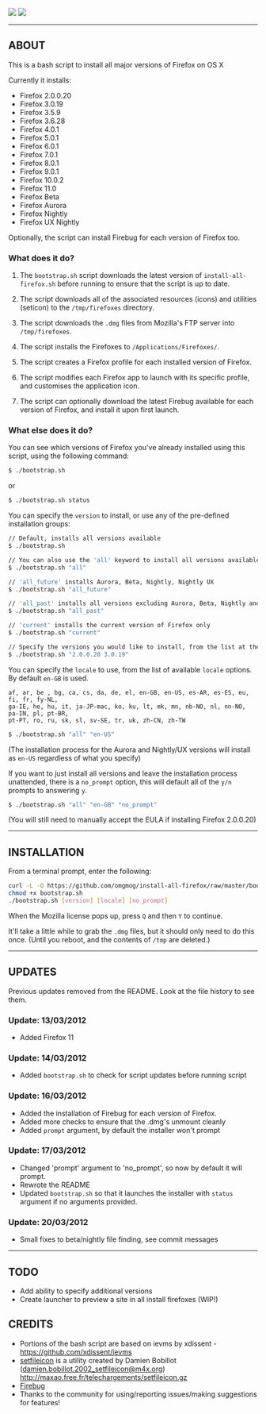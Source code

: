 ![](http://f.cl.ly/items/0y0e2R2X1r1F2e0d3o3W/by%20default%202012-03-14%20at%2012.35.55.png)
![](http://f.cl.ly/items/2a2e0z3A2s1d0H3u2x3N/by%20default%202012-03-14%20at%2012.36.10.png)

---
## ABOUT

This is a bash script to install all major versions of Firefox on OS X

Currently it installs:

- Firefox 2.0.0.20
- Firefox 3.0.19
- Firefox 3.5.9
- Firefox 3.6.28
- Firefox 4.0.1
- Firefox 5.0.1
- Firefox 6.0.1
- Firefox 7.0.1
- Firefox 8.0.1
- Firefox 9.0.1
- Firefox 10.0.2
- Firefox 11.0
- Firefox Beta
- Firefox Aurora
- Firefox Nightly
- Firefox UX Nightly

Optionally, the script can install Firebug for each version of Firefox too.

### What does it do?

1. The `bootstrap.sh` script downloads the latest version of `install-all-firefox.sh` before 
running to ensure that the script is up to date.

2. The script downloads all of the associated resources (icons) and utilities (seticon) to the `/tmp/firefoxes` directory.

3. The script downloads the `.dmg` files from Mozilla's FTP server into `/tmp/firefoxes`.

4. The script installs the Firefoxes to `/Applications/Firefoxes/`.

5. The script creates a Firefox profile for each installed version of Firefox.

6. The script modifies each Firefox app to launch with its specific profile, and customises the application icon.

7. The script can optionally download the latest Firebug available for each version of Firefox, and install it upon first launch.

### What else does it do?

You can see which versions of Firefox you've already installed using this script, using the following command:

```bash
$ ./bootstrap.sh
```

or

```bash
$ ./bootstrap.sh status
```

You can specify the `version` to install, or use any of the pre-defined installation groups:

```bash
// Default, installs all versions available
$ ./bootstrap.sh

// You can also use the 'all' keyword to install all versions available
$ ./bootstrap.sh "all"

// 'all_future' installs Aurora, Beta, Nightly, Nightly UX
$ ./bootstrap.sh "all_future"

// 'all_past' installs all versions excluding Aurora, Beta, Nightly and Nightly UX
$ ./bootstrap.sh "all_past"

// 'current' installs the current version of Firefox only
$ ./bootstrap.sh "current"

// Specify the versions you would like to install, from the list at the top of this README, separated by spaces
$ ./bootstrap.sh "2.0.0.20 3.0.19"
```

You can specify the `locale` to use, from the list of available `locale` options. By default `en-GB` is used.

```
af, ar, be , bg, ca, cs, da, de, el, en-GB, en-US, es-AR, es-ES, eu, fi, fr, fy-NL,
ga-IE, he, hu, it, ja-JP-mac, ko, ku, lt, mk, mn, nb-NO, nl, nn-NO, pa-IN, pl, pt-BR,
pt-PT, ro, ru, sk, sl, sv-SE, tr, uk, zh-CN, zh-TW
```

```bash
$ ./bootstrap.sh "all" "en-US"
```
(The installation process for the Aurora and Nightly/UX versions will install as `en-US` regardless of what you specify)


If you want to just install all versions and leave the installation process unattended, there is a `no_prompt` option, this will default all of the `y/n` prompts to answering `y`.

```bash
$ ./bootstrap.sh "all" "en-GB" "no_prompt"
```
(You will still need to manually accept the EULA if installing Firefox 2.0.0.20)

---
## INSTALLATION

From a terminal prompt, enter the following:

```bash
curl -L -O https://github.com/omgmog/install-all-firefox/raw/master/bootstrap.sh
chmod +x bootstrap.sh
./bootstrap.sh [version] [locale] [no_prompt]
```

When the Mozilla license pops up, press `Q` and then `Y` to continue.

It'll take a little while to grab the `.dmg` files, but it should only need to do this once. 
(Until you reboot, and the contents of `/tmp` are deleted.)

---
## UPDATES 
Previous updates removed from the README. Look at the file history to see them.

### Update: 13/03/2012
- Added Firefox 11

### Update: 14/03/2012
- Added `bootstrap.sh` to check for script updates before running script

### Update: 16/03/2012
- Added the installation of Firebug for each version of Firefox.
- Added more checks to ensure that the .dmg's unmount cleanly
- Added `prompt` argument, by default the installer won't prompt

### Update: 17/03/2012
- Changed 'prompt' argument to 'no_prompt', so now by default it will prompt.
- Rewrote the README
- Updated `bootstrap.sh` so that it launches the installer with `status` argument if no arguments provided.

### Update: 20/03/2012
- Small fixes to beta/nightly file finding, see commit messages

---
## TODO
- Add ability to specify additional versions
- Create launcher to preview a site in all install firefoxes (WIP!)

## CREDITS
- Portions of the bash script are based on ievms by xdissent - https://github.com/xdissent/ievms
- [setfileicon](http://maxao.free.fr/telechargements/setfileicon.m) is a utility created by Damien Bobillot (damien.bobillot.2002_setfileicon@m4x.org) http://maxao.free.fr/telechargements/setfileicon.gz
- [Firebug](http://getfirebug.com/)
- Thanks to the community for using/reporting issues/making suggestions for features!